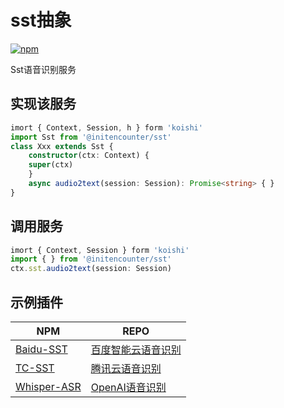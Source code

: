 # sst抽象

[![npm](https://img.shields.io/npm/v/@initencounter/sst?style=flat-square)](https://www.npmjs.com/package/@initencounter/sst)

Sst语音识别服务

## 实现该服务

```typescript
imort { Context, Session, h } form 'koishi'
import Sst from '@initencounter/sst'
class Xxx extends Sst {
    constructor(ctx: Context) {
    super(ctx)
    }
    async audio2text(session: Session): Promise<string> { }
}
```

## 调用服务

```typescript
imort { Context, Session } form 'koishi'
import { } from '@initencounter/sst'
ctx.sst.audio2text(session: Session)
```

## 示例插件
| NPM | REPO |
| --- | --- |
| [Baidu-SST](https://www.npmjs.com/package/koishi-plugin-baidu-sst) | [百度智能云语音识别](https://github.com/initialencounter/mykoishi/tree/master/baidu-sst) |
| [TC-SST](https://www.npmjs.com/package/koishi-plugin-tc-sst) | [腾讯云语音识别](https://github.com/initialencounter/mykoishi/tree/master/tc-sst) |
| [Whisper-ASR](https://www.npmjs.com/package/koishi-plugin-whisper-asr) | [OpenAI语音识别](https://github.com/initialencounter/mykoishi/tree/master/whisper-asr) |